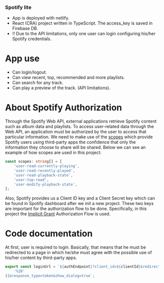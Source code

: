 ### Spotify lite

- App is deployed with netlify.
- React (CRA) project written in TypeScript. The access_key is saved in Firebase DB. 
- !! Due to the API limitations, only one user can login configuring his/her Spotify credentials.

# App use

- Can login/logout.
- Can view recent, top, recommended and more playlists.
- Can search for any track.
- Can play a preview of the track. (API limitations). 

# About Spotify Authorization

Through the Spotify Web API, external applications retrieve Spotify content such as album data and playlists. To access user-related data through the Web API, an application must be authorized by the user to access that particular information. We need to make use of the [scopes](https://developer.spotify.com/documentation/general/guides/authorization/scopes/) which provide Spotify users using third-party apps the confidence that only the information they choose to share will be shared. Below we can see an example of how scopes are used in this project:

``` typescript
const scopes: string[] = [
	'user-read-currently-playing',
	'user-read-recently-played',
	'user-read-playback-state',
	'user-top-read',
	'user-modify-playback-state',
];
```
Also, Spotify provides us a Client ID key and a Client Secret key which can be found in Spotify dashboard after we init a new project. These two keys are important for the authorization flow to be done. Specifically, in this project the [Implicit Grant](https://datatracker.ietf.org/doc/html/rfc6749#section-4.2) Authorization Flow is used.

# Code documentation

At first, user is required to login. Basically, that means that he must be redirected to a page in which he/she must agree with the possible use of his/her content by third-party apps. 
``` typescript 
export const loginUrl = `${authEndpoint}?client_id=${clientId}&redirect_uri=${redirectUri}&scope=${scopes.join(
	'%20'
)}&response_type=token&show_dialog=true`;
```

